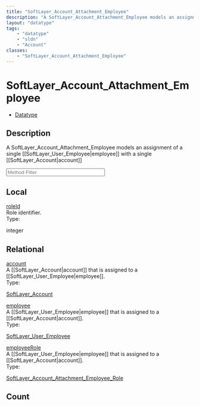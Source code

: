 ```yaml
---
title: "SoftLayer_Account_Attachment_Employee"
description: "A SoftLayer_Account_Attachment_Employee models an assignment of a single [[SoftLayer_User_Employee|employee]] with a sin... "
layout: "datatype"
tags:
    - "datatype"
    - "sldn"
    - "Account"
classes:
    - "SoftLayer_Account_Attachment_Employee"
---
```


# SoftLayer_Account_Attachment_Employee
<div id='service-datatype'>
    <ul id='sldn-reference-tabs'>
        <li id='datatype'> <a href='/reference/datatypes/SoftLayer_Account_Attachment_Employee' >Datatype</a></li>
    </ul>
</div>

## Description 
A SoftLayer_Account_Attachment_Employee models an assignment of a single [[SoftLayer_User_Employee|employee]] with a single [[SoftLayer_Account|account]] 





<!-- Service Filer BEGIN -->
<div class="view-filters">
        <div class="clearfix">
            <div class="search-input-box">
                <input placeholder="Method Filter" onkeyup="titleSearch(inputId='prop-input', divId='properties', elementClass='prop-row')" 
                    type="text" id="prop-input" value="" size="30" maxlength="128" class="form-text">
            </div>
        </div>
</div>
<!-- Service Filer END -->

<div id="properties" class="content">
    <div id="localProperties" class="prop-content" >
        <h2>Local</h2>
                <div class='prop-row views-row'>
            <span class='views-field-title'>
                <a href="#roleId" name=roleId>roleId</a>
            </span>
            <div class='views-field-body'>Role identifier. </div>
            <span class="type-label">Type:</span> 
            <div class='type-content'>
                <p>integer</p>
            </div>
        </div>
            </div>
        <div id="relationalProperties"  class="prop-content" >
        <h2>Relational</h2>
                <div class='prop-row views-row'>
            <span class='views-field-title'>
                <a href="#account" name=account>account</a>
            </span>
            <div class='views-field-body'>A [[SoftLayer_Account|account]] that is assigned to a [[SoftLayer_User_Employee|employee]]. </div>
            <span class="type-label">Type:</span> 
            <div class='type-content'>
                <p><a href='/reference/datatypes/SoftLayer_Account'>SoftLayer_Account </a></p>
            </div>
        </div>
                <div class='prop-row views-row'>
            <span class='views-field-title'>
                <a href="#employee" name=employee>employee</a>
            </span>
            <div class='views-field-body'>A [[SoftLayer_User_Employee|employee]] that is assigned to a [[SoftLayer_Account|account]]. </div>
            <span class="type-label">Type:</span> 
            <div class='type-content'>
                <p><a href='/reference/datatypes/SoftLayer_User_Employee'>SoftLayer_User_Employee </a></p>
            </div>
        </div>
                <div class='prop-row views-row'>
            <span class='views-field-title'>
                <a href="#employeeRole" name=employeeRole>employeeRole</a>
            </span>
            <div class='views-field-body'>A [[SoftLayer_User_Employee|employee]] that is assigned to a [[SoftLayer_Account|account]]. </div>
            <span class="type-label">Type:</span> 
            <div class='type-content'>
                <p><a href='/reference/datatypes/SoftLayer_Account_Attachment_Employee_Role'>SoftLayer_Account_Attachment_Employee_Role </a></p>
            </div>
        </div>
                <h2>Count</h2>
            </div>
</div>



